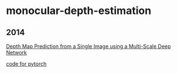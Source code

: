 # monocular-depth-estimation
## 2014
[Depth Map Prediction from a Single Image using a Multi-Scale Deep Network](https://arxiv.org/abs/1406.2283v1)

[code for pytorch](https://github.com/DhruvJawalkar/Depth-Map-Prediction-from-a-Single-Image-using-a-Multi-Scale-Deep-Network)

